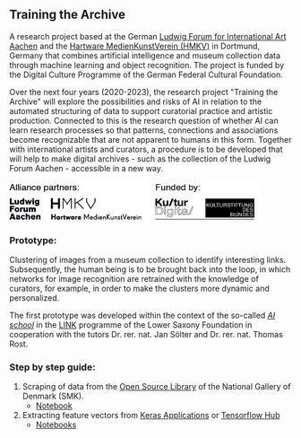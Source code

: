 ## Training the Archive
A research project based at the German [Ludwig Forum for International Art Aachen](http://ludwigforum.de/) and the [Hartware MedienKunstVerein (HMKV)](https://hmkv.de/) in Dortmund, Germany that combines artificial intelligence and museum collection data through machine learning and object recognition. The project is funded by the Digital Culture Programme of the German Federal Cultural Foundation. 

Over the next four years (2020-2023), the research project "Training the Archive" will explore the possibilities and risks of AI in relation to the automated structuring of data to support curatorial practice and artistic production. Connected to this is the research question of whether AI can learn research processes so that patterns, connections and associations become recognizable that are not apparent to humans in this form. Together with international artists and curators, a procedure is to be developed that will help to make digital archives - such as the collection of the Ludwig Forum Aachen - accessible in a new way.

<img src="https://github.com/DominikBoenisch/Training-the-Archive/blob/master/Logo_TTA.jpg" alt="Logos" width="450" height="70">

### Prototype: 
Clustering of images from a museum collection to identify interesting links.  Subsequently, 
the human being is to be brought back into the loop, in which networks for image recognition are 
retrained with the knowledge of curators, for example, in order to make the clusters more dynamic and personalized.

The first prototype was developed within the context of the so-called [*AI school*](https://www.link-niedersachsen.de/ki_schule) in the [LINK](https://www.link-niedersachsen.de/) programme of the Lower Saxony Foundation in cooperation with the tutors Dr. rer. nat. Jan Sölter and Dr. rer. nat. Thomas Rost.

### Step by step guide:
1. Scraping of data from the [Open Source Library](https://www.smk.dk/en/article/smk-open/) of the National Gallery of Denmark (SMK).
    * [Notebook](https://github.com/DominikBoenisch/Training-the-Archive/tree/master/Prototype/1_Scraper)
2. Extracting feature vectors from [Keras Applications](https://keras.io/api/applications/) or [Tensorflow Hub](https://tfhub.dev/s?q=bit)
    * [Notebooks](https://github.com/DominikBoenisch/Training-the-Archive/tree/master/Prototype/2_Feature_Extractor)


